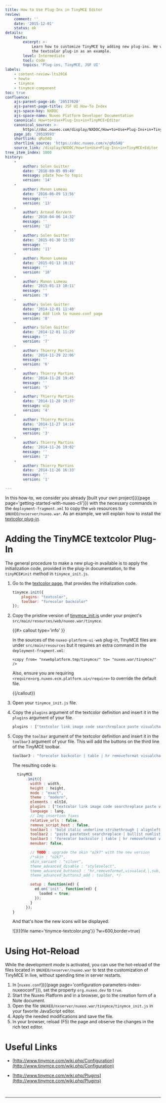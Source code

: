 ```yaml
---
title: How to Use Plug-Ins in TinyMCE Editor
review:
    comment: ''
    date: '2015-12-01'
    status: ok
details:
    howto:
        excerpt: >-
            Learn how to customize TinyMCE by adding new plug-ins. We will use
            the textcolor plug-in as an example.
        level: Intermediate
        tool: Code
        topics: 'Plug-ins, TinyMCE, JSF UI'
labels:
    - content-review-lts2016
    - howto
    - tinymce
    - tinymce-component
toc: true
confluence:
    ajs-parent-page-id: '20517820'
    ajs-parent-page-title: JSF UI How-To Index
    ajs-space-key: NXDOC
    ajs-space-name: Nuxeo Platform Developer Documentation
    canonical: How+to+Use+Plug-Ins+in+TinyMCE+Editor
    canonical_source: >-
        https://doc.nuxeo.com/display/NXDOC/How+to+Use+Plug-Ins+in+TinyMCE+Editor
    page_id: '20519593'
    shortlink: qRo5AQ
    shortlink_source: 'https://doc.nuxeo.com/x/qRo5AQ'
    source_link: /display/NXDOC/How+to+Use+Plug-Ins+in+TinyMCE+Editor
tree_item_index: 1000
history:
    -
        author: Solen Guitter
        date: '2016-09-05 09:49'
        message: pdate how-to topic
        version: '14'
    -
        author: Manon Lumeau
        date: '2016-06-09 13:56'
        message: ''
        version: '13'
    -
        author: Arnaud Kervern
        date: '2016-04-06 14:32'
        message: ''
        version: '12'
    -
        author: Solen Guitter
        date: '2015-01-30 13:55'
        message: ''
        version: '11'
    -
        author: Manon Lumeau
        date: '2015-01-13 10:31'
        message: ''
        version: '10'
    -
        author: Manon Lumeau
        date: '2015-01-13 10:11'
        message: ''
        version: '9'
    -
        author: Solen Guitter
        date: '2014-12-01 11:40'
        message: Add link to nuxeo.conf page
        version: '8'
    -
        author: Solen Guitter
        date: '2014-12-01 11:29'
        message: ''
        version: '7'
    -
        author: Thierry Martins
        date: '2014-11-29 22:06'
        message: ''
        version: '6'
    -
        author: Thierry Martins
        date: '2014-11-28 19:45'
        message: ''
        version: '5'
    -
        author: Thierry Martins
        date: '2014-11-28 19:37'
        message: wip
        version: '4'
    -
        author: Thierry Martins
        date: '2014-11-27 14:14'
        message: ''
        version: '3'
    -
        author: Thierry Martins
        date: '2014-11-26 19:02'
        message: ''
        version: '2'
    -
        author: Thierry Martins
        date: '2014-11-26 16:33'
        message: ''
        version: '1'

---
```

In this how-to, we consider you already [built your own project]({{page page='getting-started-with-nuxeo-cli'}}) with the necessary commands in the `deployment-fragment.xml` to copy the `web` resources to `$NUXEO/nxserver/nuxeo.war`. As an example, we will explain how to install the [textcolor plug-in](http://www.tinymce.com/wiki.php/Plugin:textcolor).

# Adding the TinyMCE textcolor Plug-In

The general procedure to make a new plug-in available is to apply the initialization code, provided in the plug-in documentation, to the `tinyMCE#init` method in `tinymce_init.js`.

1.  Go to the [textcolor page](http://www.tinymce.com/wiki.php/Plugin:textcolor), that provides the initialization code.

    ```js
    tinymce.init({
        plugins: "textcolor",
        toolbar: "forecolor backcolor"
    });
    ```

2.  Copy the pristine version of [tinymce_init.js](https://github.com/nuxeo/nuxeo/blob/master/nuxeo-jsf/nuxeo-platform-ui-web/src/main/resources/tinymce/tinymce_init.js)&nbsp;under your project's `src/main/resources/web/nuxeo.war/tinymce`.

    {{#> callout type='info' }}

    In the sources of the `nuxeo-platform-ui-web` plug-in, TinyMCE files are under `src/main/resources` but it requires an extra command in the `deployment-fragment.xml`:

    `<copy from= "nxwebplatform.tmp/tinymce/" to= "nuxeo.war/tinymce/" />`

    Also, ensure you are requiring `<require>org.nuxeo.ecm.platform.ui</require>` to override the default file.

    {{/callout}}
3.  Open your `tinymce_init.js` file.

4.  Copy the `plugins` argument of the textcolor definition and insert it in the `plugins` argument of your file.

    ```js
    plugins : ["textcolor link image code searchreplace paste visualchars charmap table fullscreen preview nuxeoimageupload nuxeolink"],
    ```

5.  Copy the `toolbar` argument of the textcolor definition and insert it in the `toolbar3` argument of your file. This will add the buttons on the third line of the TinyMCE toolbar.

    ```js
    toolbar3 : "forecolor backcolor | table | hr removeformat visualchars | subscript superscript | charmap preview | fullscreen nuxeoimageupload nuxeolink",
    ```

    The resulting code is:

    ```js
      tinyMCE
          .init({
            width : width,
            height : height,
            mode : "exact",
            theme : "modern",
            elements : eltId,
            plugins : ["textcolor link image code searchreplace paste visualchars charmap table fullscreen preview nuxeoimageupload nuxeolink"],
            language : lang,
            // Img insertion fixes
            relative_urls : false,
            remove_script_host : false,
            toolbar1 : "bold italic underline strikethrough | alignleft aligncenter alignright alignjustify | formatselect fontselect fontsizeselect",
            toolbar2 : "paste pastetext searchreplace | bullist numlist | outdent indent | undo redo | link unlink anchor image code",
            toolbar3 : "forecolor backcolor | table | hr removeformat visualchars | subscript superscript | charmap preview | fullscreen nuxeoimageupload nuxeolink",
            menubar: false,

            // TODO : upgrade the skin "o2k7" with the new version
            /*skin : "o2k7",
            skin_variant : "silver",
            theme_advanced_disable : "styleselect",
            theme_advanced_buttons3 : "hr,removeformat,visualaid,|,sub,sup,|,charmap,|",
            theme_advanced_buttons3_add : toolbar, */

            setup : function(ed) {
              ed.on('init', function(ed) {
                loaded = true;
              });
            }
          });
    }
    ```

    And that's how the new icons will be displayed:

    ![]({{file name='tinymce-textcolor.png'}} ?w=600,border=true)

# Using Hot-Reload

While the development mode is activated, you can use the hot-reload of the files located in `$NUXEO/nxserver/nuxeo.war` to test the customization of TinyMCE in live, without spending time in server restarts.

1.  In [`nuxeo.conf`]({{page page='configuration-parameters-index-nuxeoconf'}}), set the property `org.nuxeo.dev` to `true`.
2.  Start the Nuxeo Platform and in a browser, go to the creation form of a Note document.
3.  Open the file `$NUXEO/nxserver/nuxeo.war/tinymce/tinymce_init.js` in your favorite JavaScript editor.
4.  Apply the needed modifications and save the file.
5.  In your browser, reload (F5) the page and observe the changes in the rich text editor.

# Useful Links

*   [http://www.tinymce.com/wiki.php/Configuration](http://www.tinymce.com/wiki.php/Configuration)

*   [http://www.tinymce.com/wiki.php/Plugins](http://www.tinymce.com/wiki.php/Plugins)

&nbsp;

* * *

